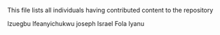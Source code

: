 This  file lists all individuals having contributed content to the repository

Izuegbu Ifeanyichukwu joseph
Israel Fola Iyanu
